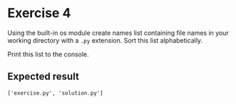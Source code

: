 # Exercise 4

Using the built-in os module create names list containing file names in your working directory with a `.py` extension. Sort this list alphabetically.

Print this list to the console.

## Expected result

```cmd
['exercise.py', 'solution.py']
```
